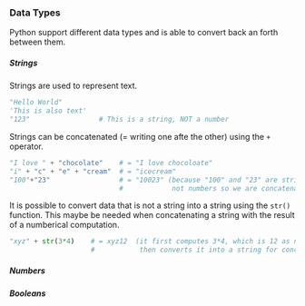 ### Data Types
Python support different data types and is able to convert back an forth between them.

##### Strings <a name="data_types__strings"/>
Strings are used to represent text. 

```python
"Hello World"
'This is also text'
"123"                 # This is a string, NOT a number
```
Strings can be concatenated (= writing one afte the other) using the `+` operator.

```python
"I love " + "chocolate"    # = "I love chocoloate"
"i" + "c" + "e" + "cream"  # = "icecream"  
"100"+"23"                 # = "10023" (because "100" and "23" are strings, 
                           #            not numbers so we are concatenating, not adding)
```
It is possible to convert data that is not a string into a string using the `str()` function. 
This maybe be needed when concatenating a string with the result of a numberical computation.

```python
"xyz" + str(3*4)    # = xyz12  (it first computes 3*4, which is 12 as number, 
                    #           then converts it into a string for concatenation )
```

##### Numbers <a name="data_types__numbers"/>


##### Booleans <a name="data_types__booleans"/>

